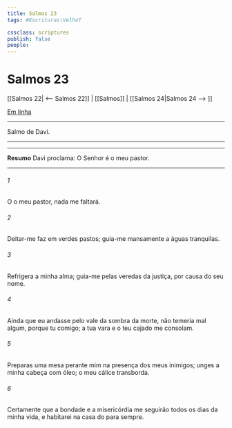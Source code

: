 ```yaml
---
title: Salmos 23
tags: #Escrituras\VelhoT

cssclass: scriptures
publish: false
people:
---
```


# Salmos 23
[[Salmos 22| <-- Salmos 22]] | [[Salmos]] | [[Salmos 24|Salmos 24 --> ]]

[Em linha](https://churchofjesuschrist.org/study/scriptures/ot/ps/23?lang=por)

---
Salmo de Davi.

---

---
__Resumo__
Davi proclama: O Senhor é o meu pastor.

---
###### 1 
O   o meu pastor, nada me faltará.

###### 2 
Deitar-me faz em verdes pastos; guia-me mansamente a águas tranquilas.

###### 3 
Refrigera a minha alma; guia-me pelas veredas da justiça, por causa do seu nome.

###### 4 
Ainda que eu andasse pelo vale da sombra da morte, não temeria mal algum, porque tu  comigo; a tua vara e o teu cajado me consolam.

###### 5 
Preparas uma mesa perante mim na presença dos meus inimigos; unges a minha cabeça com óleo; o meu cálice transborda.

###### 6 
Certamente que a bondade e a misericórdia me seguirão todos os dias da minha vida, e habitarei na casa do  para sempre.

